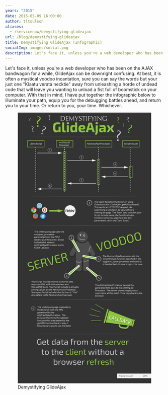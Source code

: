 ```yaml
---
years: "2015"
date: 2015-05-09 16:00:00
author: tltoulson
aliases:
  - /servicenow/demystifying-glideajax
url: /blog/demystifying-glideajax
title: Demystifying GlideAjax (Infographic)
socialImg: images/social.png
description: Let's face it, unless you're a web developer who has been on the AJAX bandwagon for a while, GlideAjax can be downright confusing. At best, it is often a mystical voodoo incantation. With that in mind, I have put together the infographic below to illuminate your path.
---
```


Let's face it, unless you're a web developer who has been on the AJAX bandwagon for a while, GlideAjax can be downright confusing. At best, it is often a mystical voodoo incantation, sure you can say the words but your just one "Klaatu verata necktie" away from unleashing a horde of undead code that will leave you wanting to unload a fist full of boomstick on your computer. With that in mind, I have put together the infographic below to illuminate your path, equip you for the debugging battles ahead, and return you to your time. Or return to you, your time. Whichever.

<figure>
  <img src="images/Demystifying+GlideAjax+Infographic.png" />
  <figcaption>
    Demystifying GlideAjax
  </figcaption>
</figure>
